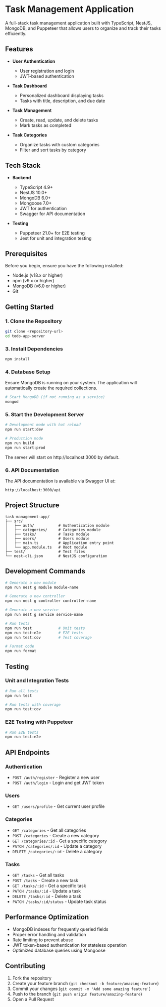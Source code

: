 # Task Management Application

A full-stack task management application built with TypeScript, NestJS, MongoDB, and Puppeteer that allows users to organize and track their tasks efficiently.

## Features

- **User Authentication**
  - User registration and login
  - JWT-based authentication

- **Task Dashboard**
  - Personalized dashboard displaying tasks
  - Tasks with title, description, and due date

- **Task Management**
  - Create, read, update, and delete tasks
  - Mark tasks as completed

- **Task Categories**
  - Organize tasks with custom categories
  - Filter and sort tasks by category

## Tech Stack

- **Backend**
  - TypeScript 4.9+
  - NestJS 10.0+
  - MongoDB 6.0+
  - Mongoose 7.0+
  - JWT for authentication
  - Swagger for API documentation

- **Testing**
  - Puppeteer 21.0+ for E2E testing
  - Jest for unit and integration testing

## Prerequisites

Before you begin, ensure you have the following installed:

- Node.js (v18.x or higher)
- npm (v9.x or higher)
- MongoDB (v6.0 or higher)
- Git

## Getting Started

### 1. Clone the Repository

```bash
git clone <repository-url>
cd todo-app-server
```

### 3. Install Dependencies

```bash
npm install
```

### 4. Database Setup

Ensure MongoDB is running on your system. The application will automatically create the required collections.

```bash
# Start MongoDB (if not running as a service)
mongod
```

### 5. Start the Development Server

```bash
# Development mode with hot reload
npm run start:dev

# Production mode
npm run build
npm run start:prod
```

The server will start on http://localhost:3000 by default.

### 6. API Documentation

The API documentation is available via Swagger UI at:

```
http://localhost:3000/api
```

## Project Structure

```
task-management-app/
├── src/
│   ├── auth/           # Authentication module
│   ├── categories/     # Categories module
│   ├── tasks/          # Tasks module
│   ├── users/          # Users module
│   ├── main.ts         # Application entry point
│   └── app.module.ts   # Root module
├── test/               # Test files
└── nest-cli.json       # NestJS configuration
```

## Development Commands

```bash
# Generate a new module
npm run nest g module module-name

# Generate a new controller
npm run nest g controller controller-name

# Generate a new service
npm run nest g service service-name

# Run tests
npm run test            # Unit tests
npm run test:e2e        # E2E tests
npm run test:cov        # Test coverage

# Format code
npm run format
```

## Testing

### Unit and Integration Tests

```bash
# Run all tests
npm run test

# Run tests with coverage
npm run test:cov
```

### E2E Testing with Puppeteer

```bash
# Run E2E tests
npm run test:e2e
```

## API Endpoints

### Authentication

- `POST /auth/register` - Register a new user
- `POST /auth/login` - Login and get JWT token

### Users

- `GET /users/profile` - Get current user profile

### Categories

- `GET /categories` - Get all categories
- `POST /categories` - Create a new category
- `GET /categories/:id` - Get a specific category
- `PATCH /categories/:id` - Update a category
- `DELETE /categories/:id` - Delete a category

### Tasks

- `GET /tasks` - Get all tasks
- `POST /tasks` - Create a new task
- `GET /tasks/:id` - Get a specific task
- `PATCH /tasks/:id` - Update a task
- `DELETE /tasks/:id` - Delete a task
- `PATCH /tasks/:id/status` - Update task status

## Performance Optimization

- MongoDB indexes for frequently queried fields
- Proper error handling and validation
- Rate limiting to prevent abuse
- JWT token-based authentication for stateless operation
- Optimized database queries using Mongoose

## Contributing

1. Fork the repository
2. Create your feature branch (`git checkout -b feature/amazing-feature`)
3. Commit your changes (`git commit -m 'Add some amazing feature'`)
4. Push to the branch (`git push origin feature/amazing-feature`)
5. Open a Pull Request